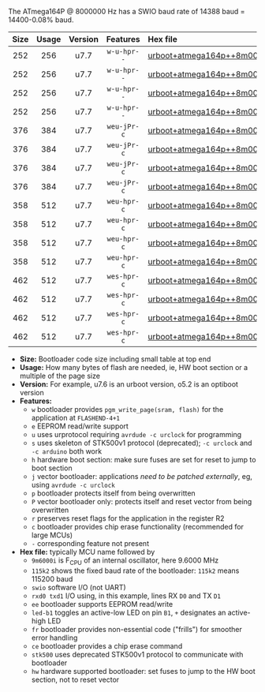 The ATmega164P @ 8000000 Hz has a SWIO baud rate of 14388 baud = 14400-0.08% baud.

|Size|Usage|Version|Features|Hex file|
|:-:|:-:|:-:|:-:|:--|
|252|256|u7.7|`w-u-hpr--`|[urboot+atmega164p++8m0000i+++14k4_swio_rxd0_txd1_led+b0_hw.hex](https://raw.githubusercontent.com/stefanrueger/urboot.hex/main/cores/mightycore/atmega164p/internal_oscillator/fint++8m0000_Hz/br+++14k4_bps/urboot+atmega164p++8m0000i+++14k4_swio_rxd0_txd1_led+b0_hw.hex)|
|252|256|u7.7|`w-u-hpr--`|[urboot+atmega164p++8m0000i+++14k4_swio_rxd0_txd1_led+b7_hw.hex](https://raw.githubusercontent.com/stefanrueger/urboot.hex/main/cores/mightycore/atmega164p/internal_oscillator/fint++8m0000_Hz/br+++14k4_bps/urboot+atmega164p++8m0000i+++14k4_swio_rxd0_txd1_led+b7_hw.hex)|
|252|256|u7.7|`w-u-hpr--`|[urboot+atmega164p++8m0000i+++14k4_swio_rxd2_txd3_led+b0_hw.hex](https://raw.githubusercontent.com/stefanrueger/urboot.hex/main/cores/mightycore/atmega164p/internal_oscillator/fint++8m0000_Hz/br+++14k4_bps/urboot+atmega164p++8m0000i+++14k4_swio_rxd2_txd3_led+b0_hw.hex)|
|252|256|u7.7|`w-u-hpr--`|[urboot+atmega164p++8m0000i+++14k4_swio_rxd2_txd3_led+b7_hw.hex](https://raw.githubusercontent.com/stefanrueger/urboot.hex/main/cores/mightycore/atmega164p/internal_oscillator/fint++8m0000_Hz/br+++14k4_bps/urboot+atmega164p++8m0000i+++14k4_swio_rxd2_txd3_led+b7_hw.hex)|
|376|384|u7.7|`weu-jPr-c`|[urboot+atmega164p++8m0000i+++14k4_swio_rxd0_txd1_ee_led+b0_fr_ce.hex](https://raw.githubusercontent.com/stefanrueger/urboot.hex/main/cores/mightycore/atmega164p/internal_oscillator/fint++8m0000_Hz/br+++14k4_bps/urboot+atmega164p++8m0000i+++14k4_swio_rxd0_txd1_ee_led+b0_fr_ce.hex)|
|376|384|u7.7|`weu-jPr-c`|[urboot+atmega164p++8m0000i+++14k4_swio_rxd0_txd1_ee_led+b7_fr_ce.hex](https://raw.githubusercontent.com/stefanrueger/urboot.hex/main/cores/mightycore/atmega164p/internal_oscillator/fint++8m0000_Hz/br+++14k4_bps/urboot+atmega164p++8m0000i+++14k4_swio_rxd0_txd1_ee_led+b7_fr_ce.hex)|
|376|384|u7.7|`weu-jPr-c`|[urboot+atmega164p++8m0000i+++14k4_swio_rxd2_txd3_ee_led+b0_fr_ce.hex](https://raw.githubusercontent.com/stefanrueger/urboot.hex/main/cores/mightycore/atmega164p/internal_oscillator/fint++8m0000_Hz/br+++14k4_bps/urboot+atmega164p++8m0000i+++14k4_swio_rxd2_txd3_ee_led+b0_fr_ce.hex)|
|376|384|u7.7|`weu-jPr-c`|[urboot+atmega164p++8m0000i+++14k4_swio_rxd2_txd3_ee_led+b7_fr_ce.hex](https://raw.githubusercontent.com/stefanrueger/urboot.hex/main/cores/mightycore/atmega164p/internal_oscillator/fint++8m0000_Hz/br+++14k4_bps/urboot+atmega164p++8m0000i+++14k4_swio_rxd2_txd3_ee_led+b7_fr_ce.hex)|
|358|512|u7.7|`weu-hpr-c`|[urboot+atmega164p++8m0000i+++14k4_swio_rxd0_txd1_ee_led+b0_fr_ce_hw.hex](https://raw.githubusercontent.com/stefanrueger/urboot.hex/main/cores/mightycore/atmega164p/internal_oscillator/fint++8m0000_Hz/br+++14k4_bps/urboot+atmega164p++8m0000i+++14k4_swio_rxd0_txd1_ee_led+b0_fr_ce_hw.hex)|
|358|512|u7.7|`weu-hpr-c`|[urboot+atmega164p++8m0000i+++14k4_swio_rxd0_txd1_ee_led+b7_fr_ce_hw.hex](https://raw.githubusercontent.com/stefanrueger/urboot.hex/main/cores/mightycore/atmega164p/internal_oscillator/fint++8m0000_Hz/br+++14k4_bps/urboot+atmega164p++8m0000i+++14k4_swio_rxd0_txd1_ee_led+b7_fr_ce_hw.hex)|
|358|512|u7.7|`weu-hpr-c`|[urboot+atmega164p++8m0000i+++14k4_swio_rxd2_txd3_ee_led+b0_fr_ce_hw.hex](https://raw.githubusercontent.com/stefanrueger/urboot.hex/main/cores/mightycore/atmega164p/internal_oscillator/fint++8m0000_Hz/br+++14k4_bps/urboot+atmega164p++8m0000i+++14k4_swio_rxd2_txd3_ee_led+b0_fr_ce_hw.hex)|
|358|512|u7.7|`weu-hpr-c`|[urboot+atmega164p++8m0000i+++14k4_swio_rxd2_txd3_ee_led+b7_fr_ce_hw.hex](https://raw.githubusercontent.com/stefanrueger/urboot.hex/main/cores/mightycore/atmega164p/internal_oscillator/fint++8m0000_Hz/br+++14k4_bps/urboot+atmega164p++8m0000i+++14k4_swio_rxd2_txd3_ee_led+b7_fr_ce_hw.hex)|
|462|512|u7.7|`wes-hpr-c`|[urboot+atmega164p++8m0000i+++14k4_swio_rxd0_txd1_ee_led+b0_fr_ce_stk500_hw.hex](https://raw.githubusercontent.com/stefanrueger/urboot.hex/main/cores/mightycore/atmega164p/internal_oscillator/fint++8m0000_Hz/br+++14k4_bps/urboot+atmega164p++8m0000i+++14k4_swio_rxd0_txd1_ee_led+b0_fr_ce_stk500_hw.hex)|
|462|512|u7.7|`wes-hpr-c`|[urboot+atmega164p++8m0000i+++14k4_swio_rxd0_txd1_ee_led+b7_fr_ce_stk500_hw.hex](https://raw.githubusercontent.com/stefanrueger/urboot.hex/main/cores/mightycore/atmega164p/internal_oscillator/fint++8m0000_Hz/br+++14k4_bps/urboot+atmega164p++8m0000i+++14k4_swio_rxd0_txd1_ee_led+b7_fr_ce_stk500_hw.hex)|
|462|512|u7.7|`wes-hpr-c`|[urboot+atmega164p++8m0000i+++14k4_swio_rxd2_txd3_ee_led+b0_fr_ce_stk500_hw.hex](https://raw.githubusercontent.com/stefanrueger/urboot.hex/main/cores/mightycore/atmega164p/internal_oscillator/fint++8m0000_Hz/br+++14k4_bps/urboot+atmega164p++8m0000i+++14k4_swio_rxd2_txd3_ee_led+b0_fr_ce_stk500_hw.hex)|
|462|512|u7.7|`wes-hpr-c`|[urboot+atmega164p++8m0000i+++14k4_swio_rxd2_txd3_ee_led+b7_fr_ce_stk500_hw.hex](https://raw.githubusercontent.com/stefanrueger/urboot.hex/main/cores/mightycore/atmega164p/internal_oscillator/fint++8m0000_Hz/br+++14k4_bps/urboot+atmega164p++8m0000i+++14k4_swio_rxd2_txd3_ee_led+b7_fr_ce_stk500_hw.hex)|

- **Size:** Bootloader code size including small table at top end
- **Usage:** How many bytes of flash are needed, ie, HW boot section or a multiple of the page size
- **Version:** For example, u7.6 is an urboot version, o5.2 is an optiboot version
- **Features:**
  + `w` bootloader provides `pgm_write_page(sram, flash)` for the application at `FLASHEND-4+1`
  + `e` EEPROM read/write support
  + `u` uses urprotocol requiring `avrdude -c urclock` for programming
  + `s` uses skeleton of STK500v1 protocol (deprecated); `-c urclock` and `-c arduino` both work
  + `h` hardware boot section: make sure fuses are set for reset to jump to boot section
  + `j` vector bootloader: applications *need to be patched externally*, eg, using `avrdude -c urclock`
  + `p` bootloader protects itself from being overwritten
  + `P` vector bootloader only: protects itself and reset vector from being overwritten
  + `r` preserves reset flags for the application in the register R2
  + `c` bootloader provides chip erase functionality (recommended for large MCUs)
  + `-` corresponding feature not present
- **Hex file:** typically MCU name followed by
  + `9m6000i` is F<sub>CPU</sub> of an internal oscillator, here 9.6000 MHz
  + `115k2` shows the fixed baud rate of the bootloader: `115k2` means 115200 baud
  + `swio` software I/O (not UART)
  + `rxd0 txd1` I/O using, in this example, lines RX `D0` and TX `D1`
  + `ee` bootloader supports EEPROM read/write
  + `led-b1` toggles an active-low LED on pin `B1`, `+` designates an active-high LED
  + `fr` bootloader provides non-essential code ("frills") for smoother error handling
  + `ce` bootloader provides a chip erase command
  + `stk500` uses deprecated STK500v1 protocol to communicate with bootloader
  + `hw` hardware supported bootloader: set fuses to jump to the HW boot section, not to reset vector
